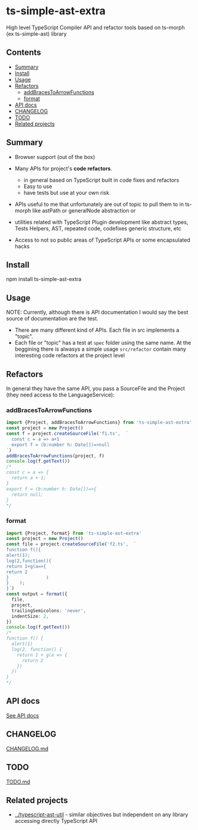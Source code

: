 # ts-simple-ast-extra

High level TypeScript Compiler API and refactor tools based on ts-morph (ex ts-simple-ast) library


## Contents

<!-- toc -->

- [Summary](#summary)
- [Install](#install)
- [Usage](#usage)
- [Refactors](#refactors)
  * [addBracesToArrowFunctions](#addbracestoarrowfunctions)
  * [format](#format)
- [API docs](#api-docs)
- [CHANGELOG](#changelog)
- [TODO](#todo)
- [Related projects](#related-projects)

<!-- tocstop -->

## Summary

 * Browser support (out of the box)

 * Many APIs for project's **code refactors**. 
   * in general based on TypeScript built in code fixes and refactors
   * Easy to use
   * have tests but use at your own risk


 * APIs useful to me that unfortunately are out of topic to pull them to in ts-morph like astPath or generalNode abstraction or 

 * utilities related with TypeScript Plugin development like abstract types, Tests Helpers, AST, repeated code, codefixes generic structure, etc

 * Access to not so public areas of TypeScript APIs or some encapsulated hacks

## Install

npm install ts-simple-ast-extra

## Usage

NOTE: Currently, although there is API documentation I would say the best source of documentation are the test. 
 * There are many different kind of APIs. Each file in src implements a "topic". 
 * Each file or "topic" has a test at `spec` folder using the same name. At the beggining there is alwasys a simple usage
`src/refactor` contain many interesting code refactors at the project level

## Refactors

In general they have the same API, you pass a SourceFile and the Project (they need access to the LanguageService):



### addBracesToArrowFunctions
```ts
import {Project, addBracesToArrowFunctions} from 'ts-simple-ast-extra'
const project = new Project()
const f = project.createSourceFile('f1.ts',  `
  const c = a => a+1
  export f = (b:number h: Date[])=>null
`)
addBracesToArrowFunctions(project, f)
console.log(f.getText())
/*
const c = a => { 
  return a + 1; 
} 
export f = (b:number h: Date[])=>{ 
  return null; 
}
*/
```

### format


```ts
import {Project, format} from 'ts-simple-ast-extra'
const project = new Project()
const file = project.createSourceFile('f2.ts',  `
function f(){
alert(1);
log(2,function(){
return 1+g(a=>{
return 2
}              )
}    );
}`)
const output = format({
  file,
  project,
  trailingSemicolons: 'never',
  indentSize: 2,
})
console.log(f.getText())
/*
function f() {
  alert(1)
  log(2, function() {
    return 1 + g(a => {
      return 2
    })
  })
}
*/
```



## API docs

[See API docs](https://cancerberosgx.github.io/typescript-plugins-of-mine/ts-simple-ast-extra/)

## CHANGELOG

[CHANGELOG.md](CHANGELOG.md)

## TODO

[TODO.md](TODO.md)

## Related projects

 * [../typescript-ast-util](typescript-ast-util) - similar objectives but independent on any library accessing directly TypeScript API